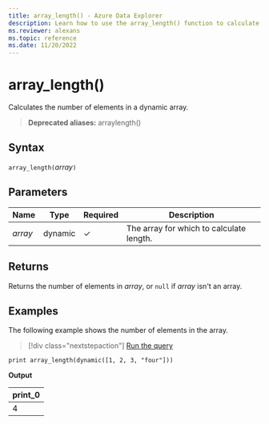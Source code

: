 ```yaml
---
title: array_length() - Azure Data Explorer
description: Learn how to use the array_length() function to calculate the number of elements in a dynamic array.
ms.reviewer: alexans
ms.topic: reference
ms.date: 11/20/2022
---
```

# array_length()

Calculates the number of elements in a dynamic array.

> **Deprecated aliases:** arraylength()

## Syntax

`array_length(`*array*`)`

## Parameters

| Name | Type | Required | Description |
|--|--|--|--|
| *array* | dynamic | &check; | The array for which to calculate length.

## Returns

Returns the number of elements in *array*, or `null` if *array* isn't an array.

## Examples

The following example shows the number of elements in the array.

> [!div class="nextstepaction"]
> <a href="https://dataexplorer.azure.com/clusters/help/databases/Samples?query=H4sIAAAAAAAAAysoyswrUUgsKkqsjM9JzUsvydAoSCwqTo3PKs7P01CPNtRRMNJRMNZRUErLLy1SilXX1AQAe4KK2TMAAAA=" target="_blank">Run the query</a>

```kusto
print array_length(dynamic([1, 2, 3, "four"]))
```

**Output**

|print_0|
|--|
|4|
